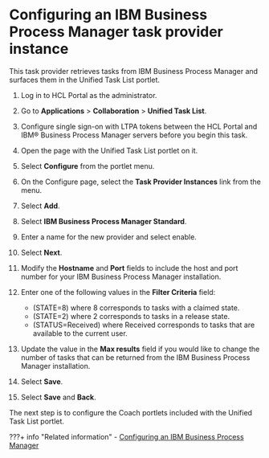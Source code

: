 # Configuring an IBM Business Process Manager task provider instance

This task provider retrieves tasks from IBM Business Process Manager and surfaces them in the Unified Task List portlet.

1.  Log in to HCL Portal as the administrator.
2.  Go to **Applications** \> **Collaboration** \> **Unified Task List**.
3.  Configure single sign-on with LTPA tokens between the HCL Portal and IBM® Business Process Manager servers before you begin this task.

1.  Open the page with the Unified Task List portlet on it.

2.  Select **Configure** from the portlet menu.

3.  On the Configure page, select the **Task Provider Instances** link from the menu.

4.  Select **Add**.

5.  Select **IBM Business Process Manager Standard**.

6.  Enter a name for the new provider and select enable.

7.  Select **Next**.

8.  Modify the **Hostname** and **Port** fields to include the host and port number for your IBM Business Process Manager installation.

9.  Enter one of the following values in the **Filter Criteria** field:

    -   \(STATE=8\) where 8 corresponds to tasks with a claimed state.
    -   \(STATE=2\) where 2 corresponds to tasks in a release state.
    -   \(STATUS=Received\) where Received corresponds to tasks that are available to the current user.
10. Update the value in the **Max results** field if you would like to change the number of tasks that can be returned from the IBM Business Process Manager installation.

11. Select **Save**.

12. Select **Save** and **Back**.


The next step is to configure the Coach portlets included with the Unified Task List portlet.

???+ info "Related information"
    - [Configuring an IBM Business Process Manager](../../cfg_utl_portlet_with_process_server/utl_configuring_business_process_manager.md)

